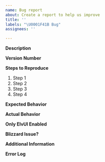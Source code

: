 ```yaml
---
name: Bug report
about: Create a report to help us improve
title: ''
labels: "\U0001F41B Bug"
assignees: ''

---
```


**Description**
<!--- Please give a short description of the issue here -->


**Version Number**
<!--- Provide the version number here (the actual number, do not say "latest") -->


**Steps to Reproduce**
<!--- Provide all the steps necessary to reproduce the problem -->
1. Step 1
2. Step 2
3. Step 3
4. Step 4


**Expected Behavior**
<!--- Tell us what should happen -->


**Actual Behavior**
<!--- Tell us what happens instead -->


**Only ElvUI Enabled**
<!--- Please provide information about whether or not you can reproduce it -->
<!--- when ElvUI is the only addon enabled -->


**Blizzard Issue?**
<!--- Please test if you can reproduce the issue with 0 addons enabled -->
<!--- Include screenshot of how it looks if possible -->


**Additional Information**
<!--- Please provide any additional information here -->


**Error Log**
<!--- If you received an error then please post it in the empty space below, -->
<!--- so that the error is wrapped in the 3 backquotes (before and after) -->
```

```
